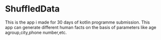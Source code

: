# ShuffledData
This is the app i made for 30 days of kotlin programme submission.
This app can generate different human facts on the basis of parameters like age agroup,city,phone number,etc.
